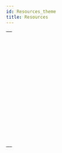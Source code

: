 ```yaml
---
id: Resources_theme
title: Resources
---
```



||
|---|
|[<!-- INCLUDE #_command_.CLOSE RESOURCE FILE.Syntax -->](../../commands-legacy/close-resource-file.md)<br/>|
|[<!-- INCLUDE #_command_.Get indexed string.Syntax -->](../../commands-legacy/get-indexed-string.md)<br/>|
|[<!-- INCLUDE #_command_.GET PICTURE RESOURCE.Syntax -->](../../commands-legacy/get-picture-resource.md)<br/>|
|[<!-- INCLUDE #_command_.GET RESOURCE.Syntax -->](../../commands-legacy/get-resource.md)<br/>|
|[<!-- INCLUDE #_command_.Get resource name.Syntax -->](../../commands-legacy/get-resource-name.md)<br/>|
|[<!-- INCLUDE #_command_.Get resource properties.Syntax -->](../../commands-legacy/get-resource-properties.md)<br/>|
|[<!-- INCLUDE #_command_.Get string resource.Syntax -->](../../commands-legacy/get-string-resource.md)<br/>|
|[<!-- INCLUDE #_command_.Get text resource.Syntax -->](../../commands-legacy/get-text-resource.md)<br/>|
|[<!-- INCLUDE #_command_.Open resource file.Syntax -->](../../commands-legacy/open-resource-file.md)<br/>|
|[<!-- INCLUDE #_command_.RESOURCE LIST.Syntax -->](../../commands-legacy/resource-list.md)<br/>|
|[<!-- INCLUDE #_command_.RESOURCE TYPE LIST.Syntax -->](../../commands-legacy/resource-type-list.md)<br/>|
|[<!-- INCLUDE #_command_.STRING LIST TO ARRAY.Syntax -->](../../commands-legacy/string-list-to-array.md)<br/>|

